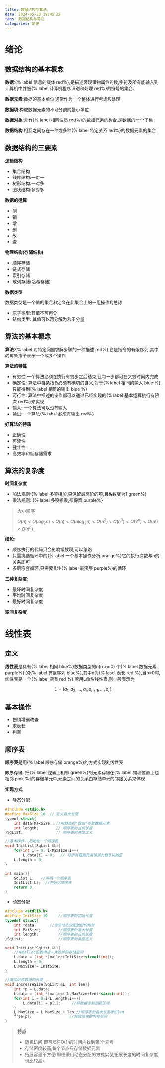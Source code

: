 ```yaml
---
title: 数据结构与算法
date: 2024-05-20 19:45:25
tags: 数据结构与算法
categories: 笔记
---
```

# 绪论

## 数据结构的基本概念

**数据**:{% label 信息的载体 red%},是描述客观事物属性的数,字符及所有能输入到计算机中并被{% label 计算机程序识别和处理 red%}的符号的集合.

**数据元素**:数据的基本单位,通常作为一个整体进行考虑和处理

**数据项**:构成数据元素的不可分割的最小单位

**数据对象**:具有{% label 相同性质 red%}的数据元素的集合,是数据的一个子集

**数据结构**:相互之间存在一种或多种{% label 特定关系 red%}的数据元素的集合

## 数据结构的三要素

**逻辑结构**

- 集合结构
- 线性结构:一对一
- 树形结构:一对多
- 图状结构:多对多

**数据的运算**

- 创
- 销
- 增
- 删
- 改
- 查

**物理结构(存储结构)**

- 顺序存储
- 链式存储
- 索引存储
- 散列存储(哈希存储)

**数据类型**

数据类型是一个值的集合和定义在此集合上的一组操作的总称

- 原子类型:其值不可再分
- 结构类型: 其值可以再分解为若干分量

## 算法的基本概念

**算法**:{% label 对特定问题求解步骤的一种描述 red%},它是指令的有限序列,其中的每条指令表示一个或多个操作

**算法的特性**

- 有穷性:一个算法必须在执行有穷步之后结束,且每一步都可在又穷时间内完成
- 确定性: 算法中每条指令必须有确切的含义,对于{% label 相同的输入 blue %}只能得到{% label 相同的输出 blue %}
- 可行性: 算法中描述的操作都可以通过已经实现的{% label 基本运算执行有限次 red%}来实现
- 输入: 一个算法可以没有输入
- 输出:一个算法{% label 必须有输出 red%}

**好算法的特质**

- 正确性
- 可读性
- 健壮性
- 高效率和低存储需求

## 算法的复杂度

**时间复杂度**

- 加法规则:{% label 多项相加,只保留最高阶的项,且系数变为1 green%}
- 乘法规则: {% label 多项相乘,都保留 purple%}

>大小顺序
>
>$O(n)<O(log_2n)<O(n)<O(nlog_2n)<O(n^2)<O(n^3)<O(2^n)<O(n!)<O(n^n)$

**结论**:

- 顺序执行的代码只会影响常数项,可以忽略
- 只需挑选循环中的{% label 一个基本操作分析 orange%}它的执行次数与n的关系即可
- 多层嵌套循环,只需要关注{% label 最深层 purple%}的循环

**三种复杂度**:

- 最坏时间复杂度
- 平均时间复杂度
- 最好时间复杂度

**空间复杂度**


# 线性表

## 定义

**线性表**是具有{% label 相同 blue%}数据类型的n(n >= 0) 个{% label 数据元素 purple%} 的{% label 有限序列 blue%},其中n为{% label 表长 red %},当n=0时,线性表是一个{% label 空表 red %}.若用L命名线性表,则一般表示为

$$L = (a_1,a_2,...,a_i,a_{i+1},...,a_n)$$

## 基本操作

- 创销增删改查
- 求表长
- 判空

## 顺序表

**顺序表**是用{% label 顺序存储 orange%}的方式实现的线性表

**顺序存储**: 把{% label 逻辑上相邻 green%}的元素存储在{% label 物理位置上也相邻 pink %}的存储单元中,元素之间的关系由存储单元的邻接关系来体现

**实现方式**

- 静态分配

```cpp
#include <stdio.h>
#define MaxSize 10  // 定义最大长度
typeof struct{
    int data[MaxSize]; //用静态的"数组"存放数据元素
    int length; 	   // 顺序表的当前长度
}SqList;			   // 顺序表的类型定义

//基本操作--初始化一个顺序表
void InitList(SqList &L){
    for(int i = 0; i<Maxsize;i++)
        L.data[i] = 0;   // 将所有数据元素设置为默认初始值
    L.length = 0;
}

int main(){
    SqList L;   //声明一个顺序表
    InitList(L);  //初始化顺序表
    return 0;
}
```

- 动态分配

```cpp
#include <stdlib.h>
#define InitSize 10		//顺序表的初始长度
typedef struct{
    int *data		//指示动态分配数组的指针
    int MaxSize;		//顺序表的最大长度
    int length;			//顺序表的当前长度
}SqList;				//顺序表的类型定义

void InitList(SqList &L){
    //用malloc函数申请一片连续的存储空间
    L.data = (int *)malloc(InitSize*sizeof(int));
    L.length = 0;
    L.MaxSize = InitSize;
}

//增加动态数组的长度
void IncreaseSize(SqList &L, int len){
    int *p = L.data;
    L.data = (int *)malloc((L.MaxSize+len)*sizeof(int));
    for(int i = 0;i<L.length;i++){
        L.data[i] = p[i];     //将数据复制到新区域
    }
    L.MaxSize = L.MaxSize + len;//顺序表的最大长度增加len
    free(p);                 //释放原来的内存空间
}
```

>**特点**
>
>- 随机访问,即可以在O(1)的时间内找到第i个元素
>- 存储密度较高,每个节点只存储数据元素
>- 拓展容量不方便(即便采用动态分配的方式实现,拓展长度的时间复杂度也比较高).

